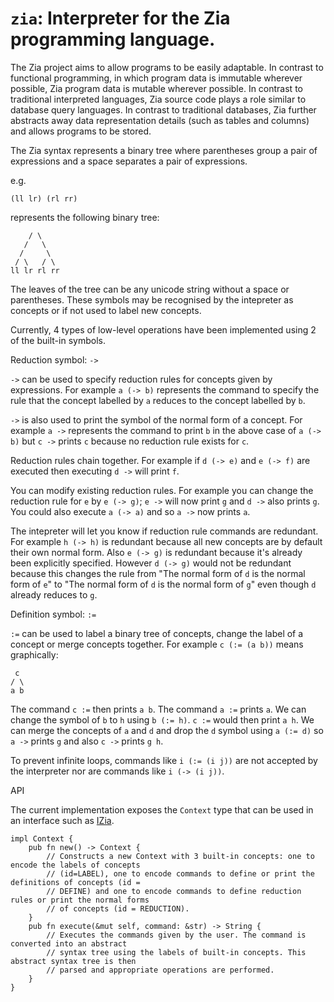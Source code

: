 # `zia`: Interpreter for the Zia programming language.

The Zia project aims to allow programs to be easily adaptable. In contrast to functional 
programming, in which program data is immutable wherever possible, Zia program data is mutable 
wherever possible. In contrast to traditional interpreted languages, Zia source code plays a role 
similar to database query languages. In contrast to traditional databases, Zia further abstracts 
away data representation details (such as tables and columns) and allows programs to be stored. 

The Zia syntax represents a binary tree where parentheses group a pair of expressions and 
a space separates a pair of expressions.

e.g.
```
(ll lr) (rl rr)
```    
represents the following binary tree:
```
    / \
   /   \
  /     \
 / \   / \
ll lr rl rr
```

The leaves of the tree can be any unicode string without a space or parentheses. These symbols may 
be recognised by the intepreter as concepts or if not used to label new concepts.

Currently, 4 types of low-level operations have been implemented using 2 of the built-in symbols.

Reduction symbol: `->`

`->` can be used to specify reduction rules for concepts given by expressions. For example
`a (-> b)` represents the command to specify the rule that the concept labelled by `a` reduces 
to the concept labelled by `b`.

`->` is also used to print the symbol of the normal form of a concept. For example `a ->`
represents the command to print `b` in the above case of `a (-> b)` but `c ->` prints `c` because
no reduction rule exists for `c`.

Reduction rules chain together. For example if `d (-> e)` and `e (-> f)` are executed then
executing `d ->` will print `f`.

You can modify existing reduction rules. For example you can change the reduction rule for `e` by 
`e (-> g)`; `e ->` will now print `g` and `d ->` also prints `g`. You could also execute `a (-> a)`
and so `a ->` now prints `a`.

The intepreter will let you know if reduction rule commands are redundant. For example `h (-> h)`
is redundant because all new concepts are by default their own normal form. Also `e (-> g)` is
redundant because it's already been explicitly specified. However `d (-> g)` would not be redundant 
because this changes the rule from "The normal form of `d` is the normal form of `e`" to "The 
normal form of `d` is the normal form of `g`" even though `d` already reduces to `g`.

Definition symbol: `:=`

`:=` can be used to label a binary tree of concepts, change the label of a concept
or merge concepts together. For example `c (:= (a b))` means graphically:
```
 c
/ \
a b
```
The command `c :=` then prints `a b`. The command `a :=` prints `a`. We can change the symbol of
`b` to `h` using `b (:= h)`. `c :=` would then print `a h`. We can merge the concepts of `a` and 
`d` and drop the `d` symbol using `a (:= d)` so `a ->` prints `g` and also `c ->` prints `g h`.

To prevent infinite loops, commands like `i (:= (i j))` are not accepted by the interpreter nor
are commands like `i (-> (i j))`.

API  

The current implementation exposes the `Context` type that can be used in an interface such as 
[IZia](https://github.com/Charles-Johnson/izia). 

```
impl Context {
	pub fn new() -> Context { 
		// Constructs a new Context with 3 built-in concepts: one to encode the labels of concepts
    	// (id=LABEL), one to encode commands to define or print the definitions of concepts (id = 
    	// DEFINE) and one to encode commands to define reduction rules or print the normal forms 
		// of concepts (id = REDUCTION).
    }
    pub fn execute(&mut self, command: &str) -> String { 
		// Executes the commands given by the user. The command is converted into an abstract 
		// syntax tree using the labels of built-in concepts. This abstract syntax tree is then 
		// parsed and appropriate operations are performed.
	}
}
```
